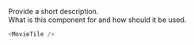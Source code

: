Provide a short description.  
What is this component for and how should it be used.

```js
<MovieTile />
```
